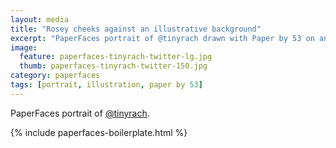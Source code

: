 ```yaml
---
layout: media
title: "Rosey cheeks against an illustrative background"
excerpt: "PaperFaces portrait of @tinyrach drawn with Paper by 53 on an iPad."
image: 
  feature: paperfaces-tinyrach-twitter-lg.jpg
  thumb: paperfaces-tinyrach-twitter-150.jpg
category: paperfaces
tags: [portrait, illustration, paper by 53]
---
```


PaperFaces portrait of [@tinyrach](http://twitter.com/tinyrach).

{% include paperfaces-boilerplate.html %}
